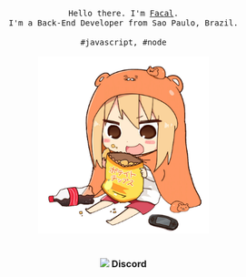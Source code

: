 <p align="center">
  <br>
  <br>
  <br>
  <samp>Hello there. I'm <a href="https://github.com/facalz">Facal</a>.<br> I'm a Back-End Developer from Sao Paulo, Brazil.<br><br>#javascript, #node</samp>
  <br>
  <br>
  <img src="https://github.com/facalz/facalz/blob/main/picture.png" target="_blank" width="300"/>
  <br>
  <br>
  <h3 align="center"><img src="https://discord.com/assets/3437c10597c1526c3dbd98c737c2bcae.svg" target="_blank" width="22"/> Discord</h3>
  <br>
  <p align="center">
  <a target="_blank" rel="nofollow">
      <imgsrc="https://lanyard-profile-readme.vercel.app/api/506850276863508491?idleMessage=Offline..." alt="Discord Presence" align="center">
   </a>
  </p>
</p>
